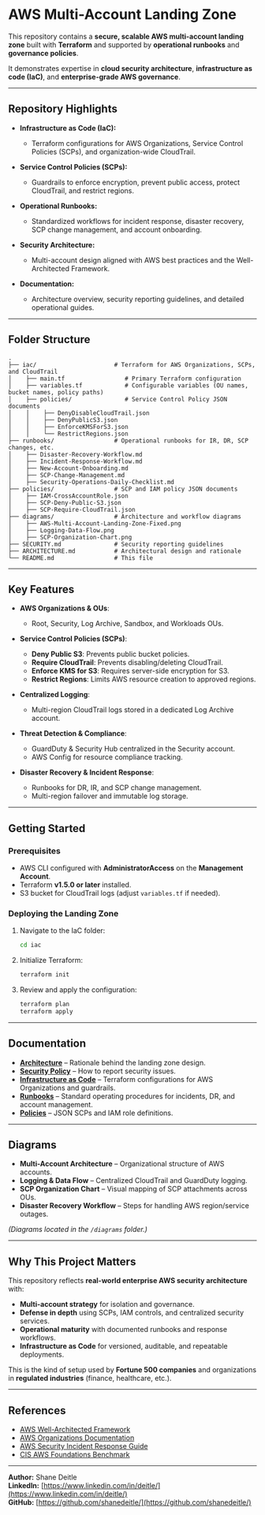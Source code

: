 
# AWS Multi-Account Landing Zone

This repository contains a **secure, scalable AWS multi-account landing zone** built with **Terraform** and supported by **operational runbooks** and **governance policies**.  

It demonstrates expertise in **cloud security architecture**, **infrastructure as code (IaC)**, and **enterprise-grade AWS governance**.

---

## Repository Highlights

- **Infrastructure as Code (IaC):**  
  - Terraform configurations for AWS Organizations, Service Control Policies (SCPs), and organization-wide CloudTrail.

- **Service Control Policies (SCPs):**  
  - Guardrails to enforce encryption, prevent public access, protect CloudTrail, and restrict regions.

- **Operational Runbooks:**  
  - Standardized workflows for incident response, disaster recovery, SCP change management, and account onboarding.

- **Security Architecture:**  
  - Multi-account design aligned with AWS best practices and the Well-Architected Framework.

- **Documentation:**  
  - Architecture overview, security reporting guidelines, and detailed operational guides.

---

## Folder Structure
```
.
├── iac/                      # Terraform for AWS Organizations, SCPs, and CloudTrail
│    ├── main.tf                 # Primary Terraform configuration
│    ├── variables.tf            # Configurable variables (OU names, bucket names, policy paths)
│    ├── policies/               # Service Control Policy JSON documents
│    │    ├── DenyDisableCloudTrail.json
│    │    ├── DenyPublicS3.json
│    │    ├── EnforceKMSForS3.json
│    │    └── RestrictRegions.json
├── runbooks/                 # Operational runbooks for IR, DR, SCP changes, etc.
│    ├── Disaster-Recovery-Workflow.md
│    ├── Incident-Response-Workflow.md
│    ├── New-Account-Onboarding.md
│    ├── SCP-Change-Management.md
│    ├── Security-Operations-Daily-Checklist.md
├── policies/                 # SCP and IAM policy JSON documents
│    ├── IAM-CrossAccountRole.json
│    ├── SCP-Deny-Public-S3.json
│    ├── SCP-Require-CloudTrail.json
├── diagrams/                 # Architecture and workflow diagrams
│    ├── AWS-Multi-Account-Landing-Zone-Fixed.png
│    ├── Logging-Data-Flow.png
│    ├── SCP-Organization-Chart.png
├── SECURITY.md               # Security reporting guidelines
├── ARCHITECTURE.md           # Architectural design and rationale
└── README.md                 # This file
```

---

## Key Features

- **AWS Organizations & OUs**:  
  - Root, Security, Log Archive, Sandbox, and Workloads OUs.

- **Service Control Policies (SCPs)**:  
  - **Deny Public S3**: Prevents public bucket policies.  
  - **Require CloudTrail**: Prevents disabling/deleting CloudTrail.  
  - **Enforce KMS for S3**: Requires server-side encryption for S3.  
  - **Restrict Regions**: Limits AWS resource creation to approved regions.

- **Centralized Logging**:  
  - Multi-region CloudTrail logs stored in a dedicated Log Archive account.

- **Threat Detection & Compliance**:  
  - GuardDuty & Security Hub centralized in the Security account.  
  - AWS Config for resource compliance tracking.

- **Disaster Recovery & Incident Response**:  
  - Runbooks for DR, IR, and SCP change management.  
  - Multi-region failover and immutable log storage.

---

## Getting Started

### Prerequisites
- AWS CLI configured with **AdministratorAccess** on the **Management Account**.
- Terraform **v1.5.0 or later** installed.
- S3 bucket for CloudTrail logs (adjust `variables.tf` if needed).

### Deploying the Landing Zone
1. Navigate to the IaC folder:
   ```bash
   cd iac
   ```
2. Initialize Terraform:
   ```bash
   terraform init
   ```
3. Review and apply the configuration:
   ```bash
   terraform plan
   terraform apply
   ```

---

## Documentation

- [**Architecture**](./ARCHITECTURE.md) – Rationale behind the landing zone design.
- [**Security Policy**](./SECURITY.md) – How to report security issues.
- [**Infrastructure as Code**](./iac/README_iac.md) – Terraform configurations for AWS Organizations and guardrails.
- [**Runbooks**](./runbooks/) – Standard operating procedures for incidents, DR, and account management.
- [**Policies**](./policies/) – JSON SCPs and IAM role definitions.

---

## Diagrams
- **Multi-Account Architecture** – Organizational structure of AWS accounts.  
- **Logging & Data Flow** – Centralized CloudTrail and GuardDuty logging.  
- **SCP Organization Chart** – Visual mapping of SCP attachments across OUs.  
- **Disaster Recovery Workflow** – Steps for handling AWS region/service outages.

*(Diagrams located in the `/diagrams` folder.)*

---

## Why This Project Matters
This repository reflects **real-world enterprise AWS security architecture** with:
- **Multi-account strategy** for isolation and governance.
- **Defense in depth** using SCPs, IAM controls, and centralized security services.
- **Operational maturity** with documented runbooks and response workflows.
- **Infrastructure as Code** for versioned, auditable, and repeatable deployments.

This is the kind of setup used by **Fortune 500 companies** and organizations in **regulated industries** (finance, healthcare, etc.).

---

## References
- [AWS Well-Architected Framework](https://aws.amazon.com/architecture/well-architected/)
- [AWS Organizations Documentation](https://docs.aws.amazon.com/organizations/)
- [AWS Security Incident Response Guide](https://docs.aws.amazon.com/whitepapers/latest/aws-security-incident-response-guide/aws-security-incident-response-guide.pdf)
- [CIS AWS Foundations Benchmark](https://www.cisecurity.org/benchmark/amazon_web_services)

---

**Author:** Shane Deitle  
**LinkedIn:** [https://www.linkedin.com/in/deitle/](https://www.linkedin.com/in/deitle/)  
**GitHub:** [https://github.com/shanedeitle/](https://github.com/shanedeitle/)
